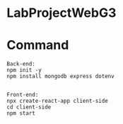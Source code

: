 # LabProjectWebG3

# Command
```
Back-end:
npm init -y
npm install mongodb express dotenv


Front-end:
npx create-react-app client-side
cd client-side
npm start 

```
